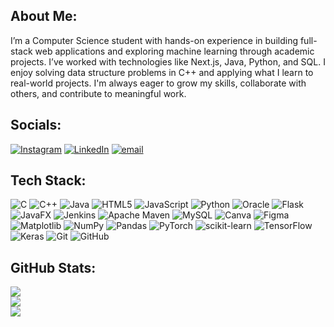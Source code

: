## About Me:
I’m a Computer Science student with hands-on experience in building full-stack web applications and exploring machine learning through academic projects. I’ve worked with technologies like Next.js, Java, Python, and SQL. I enjoy solving data structure problems in C++ and applying what I learn to real-world projects. I'm always eager to grow my skills, collaborate with others, and contribute to meaningful work.


## Socials:
[![Instagram](https://img.shields.io/badge/Instagram-%23E4405F.svg?logo=Instagram&logoColor=white)](https://instagram.com/keertana_kuddannaya) [![LinkedIn](https://img.shields.io/badge/LinkedIn-%230077B5.svg?logo=linkedin&logoColor=white)](https://www.linkedin.com/in/pa-keertana) [![email](https://img.shields.io/badge/Email-D14836?logo=gmail&logoColor=white)](mailto:pakeertana90@gmail.com) 

## Tech Stack:
![C](https://img.shields.io/badge/c-%2300599C.svg?style=flat&logo=c&logoColor=white) ![C++](https://img.shields.io/badge/c++-%2300599C.svg?style=flat&logo=c%2B%2B&logoColor=white) ![Java](https://img.shields.io/badge/java-%23ED8B00.svg?style=flat&logo=openjdk&logoColor=white) ![HTML5](https://img.shields.io/badge/html5-%23E34F26.svg?style=flat&logo=html5&logoColor=white) ![JavaScript](https://img.shields.io/badge/javascript-%23323330.svg?style=flat&logo=javascript&logoColor=%23F7DF1E) ![Python](https://img.shields.io/badge/python-3670A0?style=flat&logo=python&logoColor=ffdd54) ![Oracle](https://img.shields.io/badge/Oracle-F80000?style=flat&logo=oracle&logoColor=white) ![Flask](https://img.shields.io/badge/flask-%23000.svg?style=flat&logo=flask&logoColor=white) ![JavaFX](https://img.shields.io/badge/javafx-%23FF0000.svg?style=flat&logo=javafx&logoColor=white) ![Jenkins](https://img.shields.io/badge/jenkins-%232C5263.svg?style=flat&logo=jenkins&logoColor=white) ![Apache Maven](https://img.shields.io/badge/Apache%20Maven-C71A36?style=flat&logo=Apache%20Maven&logoColor=white) ![MySQL](https://img.shields.io/badge/mysql-4479A1.svg?style=flat&logo=mysql&logoColor=white) ![Canva](https://img.shields.io/badge/Canva-%2300C4CC.svg?style=flat&logo=Canva&logoColor=white) ![Figma](https://img.shields.io/badge/figma-%23F24E1E.svg?style=flat&logo=figma&logoColor=white) ![Matplotlib](https://img.shields.io/badge/Matplotlib-%23ffffff.svg?style=flat&logo=Matplotlib&logoColor=black) ![NumPy](https://img.shields.io/badge/numpy-%23013243.svg?style=flat&logo=numpy&logoColor=white) ![Pandas](https://img.shields.io/badge/pandas-%23150458.svg?style=flat&logo=pandas&logoColor=white) ![PyTorch](https://img.shields.io/badge/PyTorch-%23EE4C2C.svg?style=flat&logo=PyTorch&logoColor=white) ![scikit-learn](https://img.shields.io/badge/scikit--learn-%23F7931E.svg?style=flat&logo=scikit-learn&logoColor=white) ![TensorFlow](https://img.shields.io/badge/TensorFlow-%23FF6F00.svg?style=flat&logo=TensorFlow&logoColor=white) ![Keras](https://img.shields.io/badge/Keras-%23D00000.svg?style=flat&logo=Keras&logoColor=white) ![Git](https://img.shields.io/badge/git-%23F05033.svg?style=flat&logo=git&logoColor=white) ![GitHub](https://img.shields.io/badge/github-%23121011.svg?style=flat&logo=github&logoColor=white)
## GitHub Stats:
![](https://github-readme-stats.vercel.app/api?username=pakeertana&theme=default&hide_border=false&include_all_commits=false&count_private=false)<br/>
![](https://nirzak-streak-stats.vercel.app/?user=pakeertana&theme=default&hide_border=false)<br/>
![](https://github-readme-stats.vercel.app/api/top-langs/?username=pakeertana&theme=default&hide_border=false&include_all_commits=false&count_private=false&layout=compact)

